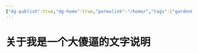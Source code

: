 ```yaml
---
{"dg-publish":true,"dg-home":true,"permalink":"/home/","tags":["gardenEntry"],"dgPassFrontmatter":true,"created":"2024-11-30T14:08:00.847+08:00","updated":"2024-11-30T15:58:10.616+08:00"}
---
```



 # 关于我是一个大傻逼的文字说明
